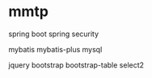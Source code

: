 # mmtp
spring boot
spring security

mybatis
mybatis-plus
mysql

jquery
bootstrap
bootstrap-table
select2
